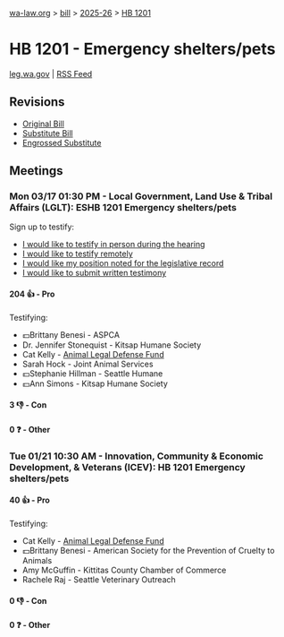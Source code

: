 [wa-law.org](/) > [bill](/bill/) > [2025-26](/bill/2025-26/) > [HB 1201](/bill/2025-26/hb/1201/)

# HB 1201 - Emergency shelters/pets
[leg.wa.gov](https://app.leg.wa.gov/billsummary?BillNumber=1201&Year=2025&Initiative=false) | [RSS Feed](./rss.xml)

## Revisions
* [Original Bill](1/)
* [Substitute Bill](S/)
* [Engrossed Substitute](S.E/)

## Meetings
### Mon 03/17 01:30 PM - Local Government, Land Use & Tribal Affairs (LGLT): ESHB 1201 Emergency shelters/pets
Sign up to testify:
* [I would like to testify in person during the hearing](https://app.leg.wa.gov/csi/Testifier/Add?chamber=House&mId=33087&aId=165759&caId=26427&tId=1)
* [I would like to testify remotely](https://app.leg.wa.gov/csi/Testifier/Add?chamber=House&mId=33087&aId=165759&caId=26427&tId=2)
* [I would like my position noted for the legislative record](https://app.leg.wa.gov/csi/Testifier/Add?chamber=House&mId=33087&aId=165759&caId=26427&tId=3)
* [I would like to submit written testimony](https://app.leg.wa.gov/csi/Testifier/Add?chamber=House&mId=33087&aId=165759&caId=26427&tId=4)

#### 204 👍 - Pro
Testifying:
* 💵Brittany Benesi - ASPCA
* Dr. Jennifer Stonequist - Kitsap Humane Society
* Cat Kelly - [Animal Legal Defense Fund](/org/animal_legal_defense_fund/)
* Sarah Hock - Joint Animal Services
* 💵Stephanie Hillman - Seattle Humane
* 💵Ann Simons - Kitsap Humane Society

#### 3 👎 - Con

#### 0 ❓ - Other

### Tue 01/21 10:30 AM - Innovation, Community & Economic Development, & Veterans (ICEV): HB 1201 Emergency shelters/pets
#### 40 👍 - Pro
Testifying:
* Cat Kelly - [Animal Legal Defense Fund](/org/animal_legal_defense_fund/)
* 💵Brittany Benesi - American Society for the Prevention of Cruelty to Animals
* Amy McGuffin - Kittitas County Chamber of Commerce
* Rachele Raj - Seattle Veterinary Outreach

#### 0 👎 - Con

#### 0 ❓ - Other
